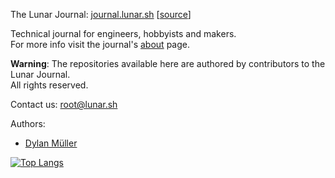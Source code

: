 The Lunar Journal: [journal.lunar.sh](https://journal.lunar.sh/) [[source](https://github.com/lunarjournal/lunarjournal.github.io)]

Technical journal for engineers, hobbyists and makers. <br>
For more info visit the journal's [about](https://journal.lunar.sh/about/) page.

**Warning**: The repositories available here are authored by contributors to the Lunar Journal.<br>
All rights reserved.

Contact us: [root@lunar.sh](mailto:root@lunar.sh)

Authors: 
- [Dylan Müller](https://www.linkedin.com/in/lunarjournal)

[![Top Langs](https://github-readme-stats-48wc.vercel.app/api/top-langs/?username=lunarjournal&layout=compact)](https://github.com/lunarjournal/github-readme-stats)


